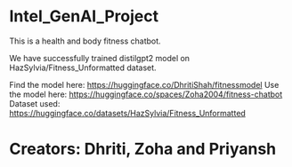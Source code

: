 # Intel_GenAI_Project

This is a health and body fitness chatbot.

We have successfully trained distilgpt2 model on HazSylvia/Fitness_Unformatted dataset.

Find the model here: https://huggingface.co/DhritiShah/fitnessmodel 
Use the model here: https://huggingface.co/spaces/Zoha2004/fitness-chatbot 
Dataset used: https://huggingface.co/datasets/HazSylvia/Fitness_Unformatted 

# Creators: Dhriti, Zoha and Priyansh
